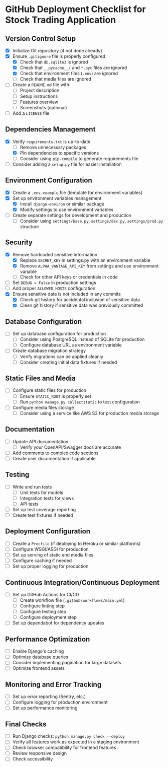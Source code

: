 # GitHub Deployment Checklist for Stock Trading Application

## Version Control Setup

- [x] Initialize Git repository (if not done already)
- [x] Ensure `.gitignore` file is properly configured
  - [x] Check that `db.sqlite3` is ignored
  - [x] Check that `__pycache__/` and `*.pyc` files are ignored
  - [x] Check that environment files (`.env`) are ignored
  - [ ] Check that media files are ignored
- [ ] Create a `README.md` file with:
  - [ ] Project description
  - [ ] Setup instructions
  - [ ] Features overview
  - [ ] Screenshots (optional)
- [ ] Add a `LICENSE` file

## Dependencies Management

- [x] Verify `requirements.txt` is up-to-date
  - [ ] Remove unnecessary packages
  - [x] Pin dependencies to specific versions
  - [ ] Consider using `pip-compile` to generate requirements file
- [ ] Consider adding a `setup.py` file for easier installation

## Environment Configuration

- [x] Create a `.env.example` file (template for environment variables)
- [x] Set up environment variables management
  - [x] Install `django-environ` or similar package
  - [x] Modify settings to use environment variables
- [ ] Create separate settings for development and production
  - [ ] Consider using `settings/base.py`, `settings/dev.py`, `settings/prod.py` structure

## Security

- [x] Remove hardcoded sensitive information
  - [x] Replace `SECRET_KEY` in settings.py with an environment variable
  - [x] Remove `ALPHA_VANTAGE_API_KEY` from settings and use environment variable
  - [ ] Check for other API keys or credentials in code
- [ ] Set `DEBUG = False` in production settings
- [ ] Add proper `ALLOWED_HOSTS` configuration
- [x] Ensure sensitive data is not included in any commits
  - [x] Check git history for accidental inclusion of sensitive data
  - [x] Clean git history if sensitive data was previously committed

## Database Configuration

- [ ] Set up database configuration for production
  - [ ] Consider using PostgreSQL instead of SQLite for production
  - [ ] Configure database URL as environment variable
- [ ] Create database migration strategy
  - [ ] Verify migrations can be applied cleanly
  - [ ] Consider creating initial data fixtures if needed

## Static Files and Media

- [ ] Configure static files for production
  - [ ] Ensure `STATIC_ROOT` is properly set
  - [ ] Run `python manage.py collectstatic` to test configuration
- [ ] Configure media files storage
  - [ ] Consider using a service like AWS S3 for production media storage

## Documentation

- [ ] Update API documentation
  - [ ] Verify your OpenAPI/Swagger docs are accurate
- [ ] Add comments to complex code sections
- [ ] Create user documentation if applicable

## Testing

- [ ] Write and run tests
  - [ ] Unit tests for models
  - [ ] Integration tests for views
  - [ ] API tests
- [ ] Set up test coverage reporting
- [ ] Create test fixtures if needed

## Deployment Configuration

- [ ] Create a `Procfile` (if deploying to Heroku or similar platforms)
- [ ] Configure WSGI/ASGI for production
- [ ] Set up serving of static and media files
- [ ] Configure caching if needed
- [ ] Set up proper logging for production

## Continuous Integration/Continuous Deployment

- [ ] Set up GitHub Actions for CI/CD
  - [ ] Create workflow file (`.github/workflows/main.yml`)
  - [ ] Configure linting step
  - [ ] Configure testing step
  - [ ] Configure deployment step
- [ ] Set up dependabot for dependency updates

## Performance Optimization

- [ ] Enable Django's caching
- [ ] Optimize database queries
- [ ] Consider implementing pagination for large datasets
- [ ] Optimize frontend assets

## Monitoring and Error Tracking

- [ ] Set up error reporting (Sentry, etc.)
- [ ] Configure logging for production environment
- [ ] Set up performance monitoring

## Final Checks

- [ ] Run Django checks: `python manage.py check --deploy`
- [ ] Verify all features work as expected in a staging environment
- [ ] Check browser compatibility for frontend features
- [ ] Review responsive design
- [ ] Check accessibility

